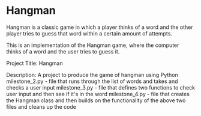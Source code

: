 # Hangman
Hangman is a classic game in which a player thinks of a word and the other player tries to guess that word within a certain amount of attempts.

This is an implementation of the Hangman game, where the computer thinks of a word and the user tries to guess it. 

Project Title:
Hangman

Description:
A project to produce the game of hangman using Python
milestone_2.py - file that runs through the list of words and takes and checks a user input
milestone_3.py - file that defines two functions to check user input and then see if it's in the word
milestone_4.py - file that creates the Hangman class and then builds on the functionality of the above two files and cleans up the code